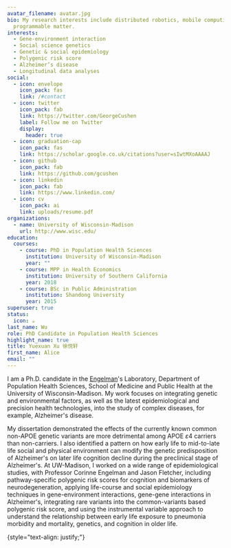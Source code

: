 ```yaml
---
avatar_filename: avatar.jpg
bio: My research interests include distributed robotics, mobile computing and
  programmable matter.
interests:
  - Gene-environment interaction
  - Social science genetics
  - Genetic & social epidemiology
  - Polygenic risk score
  - Alzheimer’s disease
  - Longitudinal data analyses
social:
  - icon: envelope
    icon_pack: fas
    link: /#contact
  - icon: twitter
    icon_pack: fab
    link: https://twitter.com/GeorgeCushen
    label: Follow me on Twitter
    display:
      header: true
  - icon: graduation-cap
    icon_pack: fas
    link: https://scholar.google.co.uk/citations?user=sIwtMXoAAAAJ
  - icon: github
    icon_pack: fab
    link: https://github.com/gcushen
  - icon: linkedin
    icon_pack: fab
    link: https://www.linkedin.com/
  - icon: cv
    icon_pack: ai
    link: uploads/resume.pdf
organizations:
  - name: University of Wisconsin-Madison
    url: http://www.wisc.edu/
education:
  courses:
    - course: PhD in Population Health Sciences
      institution: University of Wisconsin-Madison
      year: ""
    - course: MPP in Health Economics
      institution: University of Southern California
      year: 2018
    - course: BSc in Public Administration
      institution: Shandong University
      year: 2015
superuser: true
status:
  icon: ☕️
last_name: Wu
role: PhD Candidate in Population Health Sciences
highlight_name: true
title: Yuexuan Xu 徐悦轩
first_name: Alice
email: ""
---
```

I am a Ph.D. candidate in the [Engelman](https://med.stanford.edu/snyderlab.html)'s Laboratory, Department of Population Health Sciences, School of Medicine and Public Health at the University of Wisconsin-Madison. My work focuses on integrating genetic and environmental factors, as well as the latest epidemiological and precision health technologies, into the study of complex diseases, for example, Alzheimer's disease. 

My dissertation demonstrated the effects of the currently known common non-APOE genetic variants are more detrimental among APOE *ε*4 carriers than non-carriers. I also identified a pattern on how early life to mid-to-late life social and physical environment can modify the genetic predisposition of Alzheimer's on later life cognition decline during the preclinical stage of Alzheimer's. At UW-Madison, I worked on a wide range of epidemiological studies, with Professor Corinne Engelman and Jason Fletcher, including pathway-specific polygenic risk scores for cognition and biomarkers of neurodegeneration, applying life-course and social epidemiology techniques in gene-environment interactions, gene-gene interactions in Alzheimer's, integrating rare variants into the common-variants based polygenic risk score, and using the instrumental variable approach to understand the relationship between early life exposure to pneumonia morbidity and mortality, genetics, and cognition in older life.

{style="text-align: justify;"}
